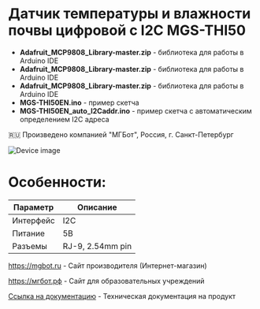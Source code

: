 # Датчик температуры и влажности почвы цифровой с I2C MGS-THI50 

- **Adafruit_MCP9808_Library-master.zip** - библиотека для работы в Arduino IDE
- **Adafruit_MCP9808_Library-master.zip** - библиотека для работы в Arduino IDE
- **Adafruit_MCP9808_Library-master.zip** - библиотека для работы в Arduino IDE
- **MGS-THI50EN.ino** - пример скетча
- **MGS-THI50EN_auto_I2Caddr.ino** - пример скетча c автоматическим определением I2C адреса

🇷🇺 Произведено компанией "МГБот", Россия, г. Санкт-Петербург

![Device image](https://books.mgbot.ru/images/MGS-THI50EN.PNG)

# Особенности:

| Параметр    | Описание |
| ----------- | -----------|
| Интерфейс   | I2C|
| Питание     | 5В|
| Разъемы     | RJ-9, 2.54mm pin|

https://mgbot.ru  - Сайт производителя (Интернет-магазин)

https://мгбот.рф  - Сайт для образовательных учреждений

[Ссылка на документацию](https://books.mgbot.ru/devices/MGS-THI50.pdf) - Техническая документация на продукт